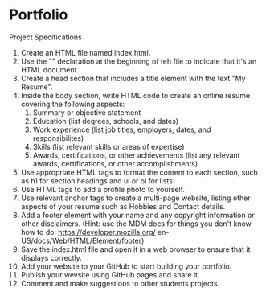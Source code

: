 # Portfolio

Project Specifications

1. Create an HTML file named index.html.
2. Use the "<!DOCTYPE html>" declaration at the beginning of teh file to indicate that it's an HTML document.
3. Create a head section that includes a title element with the text "My Resume".
4. Inside the body section, write HTML code to create an online resume covering the following aspects:
    1. Summary or objective statement
    2. Education (list degrees, schools, and dates)
    3. Work experience (list job titles, employers, dates, and responsibilites)
    4. Skills (list relevant skills or areas of expertise)
    5. Awards, certifications, or other achievements (list any relevant awards, certifications, or other accomplishments)
5. Use appropriate HTML tags to format the content to each section, such as h1 for section headings and ul or ol for lists.
6. Use HTML tags to add a profile photo to yourself.
7. Use relevant anchor tags to create a multi-page website, listing other aspects of your resume such as Hobbies and Contact details.
8. Add a footer element with your name and any copyright information or other disclaimers. (Hint: use the MDM docs for things you don't know how to do: https://developer.mozilla.org/  en-US/docs/Web/HTML/Element/footer)
9. Save the index.html file and open it in a web browser to ensure that it displays correctly.
10. Add your website to your GitHub to start building your portfolio.
11. Publish your wevsite using GitHub pages and share it.
12. Comment and make suggestions to other students projects.